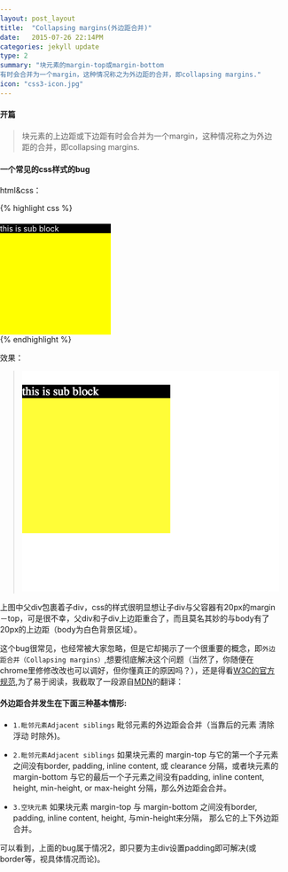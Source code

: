 ```yaml
---
layout: post_layout
title:  "Collapsing margins(外边距合并)"
date:   2015-07-26 22:14PM
categories: jekyll update
type: 2
summary: "块元素的margin-top或margin-bottom
有时会合并为一个margin，这种情况称之为外边距的合并，即collapsing margins."
icon: "css3-icon.jpg"
---
```

#### 开篇

>块元素的上边距或下边距有时会合并为一个margin，这种情况称之为外边距的合并，即collapsing margins.

#### 一个常见的css样式的bug

html&css：

{% highlight css %}
<!DOCTYPE html>
<html>
    <style type="text/css">
        html, body{
            width: 100%;
            height: 100%;
            padding: 0;
            margin: 0;
        }
        #main {
            width: 200px;
            height: 200px;
            background: yellow;
        }
        #sub {
            color: #fff;
            width: 200px;
            padding: 0;
            margin: 0;
            margin-top: 20px;
            background: black;
        }
    </style>
<body>
    <div id="main">
        <div id="sub">this is sub block</div>
    </div>
</body>
</html>
{% endhighlight %}

效果：

> ![](/../img/collapsing/collapsing.png)

上图中父div包裹着子div，css的样式很明显想让子div与父容器有20px的margin－top，可是很不幸，父div和子div上边距重合了，而且莫名其妙的与body有了20px的上边距（body为白色背景区域）。

这个bug很常见，也经常被大家忽略，但是它却揭示了一个很重要的概念，即`外边距合并（Collapsing margins）`,想要彻底解决这个问题（当然了，你随便在chrome里修修改改也可以调好，但你懂真正的原因吗？），还是得看[W3C的官方规范](http://www.w3.org/TR/CSS2/box.html#collapsing-margins),为了易于阅读，我截取了一段源自[MDN](https://developer.mozilla.org/zh-CN/docs/Web/CSS/margin_collapsing)的翻译：

#### 外边距合并发生在下面三种基本情形:

* `1.毗邻元素Adjacent siblings`
毗邻元素的外边距会合并（当靠后的元素 清除浮动 时除外)。

* `2.毗邻元素Adjacent siblings`
如果块元素的 margin-top 与它的第一个子元素之间没有border, padding, inline content, 或 clearance 分隔，或者块元素的 margin-bottom 与它的最后一个子元素之间没有padding, inline content, height, min-height, or max-height 分隔，那么外边距会合并。

* `3.空块元素`
如果块元素 margin-top 与 margin-bottom 之间没有border, padding, inline content, height, 与min-height来分隔， 那么它的上下外边距合并。

可以看到，上面的bug属于情况2，即只要为主div设置padding即可解决(或border等，视具体情况而论)。




















